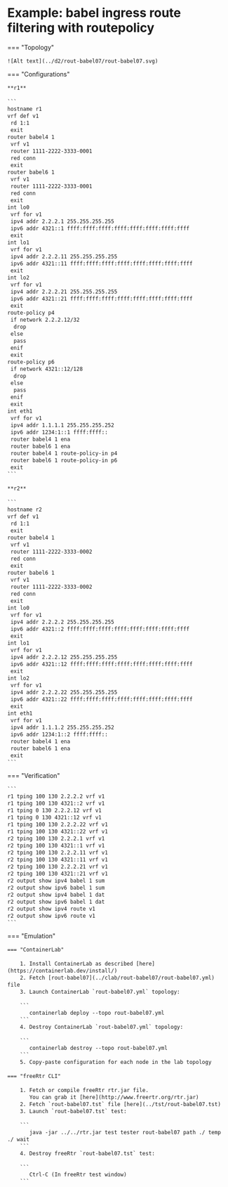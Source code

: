 # Example: babel ingress route filtering with routepolicy

=== "Topology"

    ![Alt text](../d2/rout-babel07/rout-babel07.svg)

=== "Configurations"

    **r1**

    ```
    hostname r1
    vrf def v1
     rd 1:1
     exit
    router babel4 1
     vrf v1
     router 1111-2222-3333-0001
     red conn
     exit
    router babel6 1
     vrf v1
     router 1111-2222-3333-0001
     red conn
     exit
    int lo0
     vrf for v1
     ipv4 addr 2.2.2.1 255.255.255.255
     ipv6 addr 4321::1 ffff:ffff:ffff:ffff:ffff:ffff:ffff:ffff
     exit
    int lo1
     vrf for v1
     ipv4 addr 2.2.2.11 255.255.255.255
     ipv6 addr 4321::11 ffff:ffff:ffff:ffff:ffff:ffff:ffff:ffff
     exit
    int lo2
     vrf for v1
     ipv4 addr 2.2.2.21 255.255.255.255
     ipv6 addr 4321::21 ffff:ffff:ffff:ffff:ffff:ffff:ffff:ffff
     exit
    route-policy p4
     if network 2.2.2.12/32
      drop
     else
      pass
     enif
     exit
    route-policy p6
     if network 4321::12/128
      drop
     else
      pass
     enif
     exit
    int eth1
     vrf for v1
     ipv4 addr 1.1.1.1 255.255.255.252
     ipv6 addr 1234:1::1 ffff:ffff::
     router babel4 1 ena
     router babel6 1 ena
     router babel4 1 route-policy-in p4
     router babel6 1 route-policy-in p6
     exit
    ```

    **r2**

    ```
    hostname r2
    vrf def v1
     rd 1:1
     exit
    router babel4 1
     vrf v1
     router 1111-2222-3333-0002
     red conn
     exit
    router babel6 1
     vrf v1
     router 1111-2222-3333-0002
     red conn
     exit
    int lo0
     vrf for v1
     ipv4 addr 2.2.2.2 255.255.255.255
     ipv6 addr 4321::2 ffff:ffff:ffff:ffff:ffff:ffff:ffff:ffff
     exit
    int lo1
     vrf for v1
     ipv4 addr 2.2.2.12 255.255.255.255
     ipv6 addr 4321::12 ffff:ffff:ffff:ffff:ffff:ffff:ffff:ffff
     exit
    int lo2
     vrf for v1
     ipv4 addr 2.2.2.22 255.255.255.255
     ipv6 addr 4321::22 ffff:ffff:ffff:ffff:ffff:ffff:ffff:ffff
     exit
    int eth1
     vrf for v1
     ipv4 addr 1.1.1.2 255.255.255.252
     ipv6 addr 1234:1::2 ffff:ffff::
     router babel4 1 ena
     router babel6 1 ena
     exit
    ```

=== "Verification"

    ```
    r1 tping 100 130 2.2.2.2 vrf v1
    r1 tping 100 130 4321::2 vrf v1
    r1 tping 0 130 2.2.2.12 vrf v1
    r1 tping 0 130 4321::12 vrf v1
    r1 tping 100 130 2.2.2.22 vrf v1
    r1 tping 100 130 4321::22 vrf v1
    r2 tping 100 130 2.2.2.1 vrf v1
    r2 tping 100 130 4321::1 vrf v1
    r2 tping 100 130 2.2.2.11 vrf v1
    r2 tping 100 130 4321::11 vrf v1
    r2 tping 100 130 2.2.2.21 vrf v1
    r2 tping 100 130 4321::21 vrf v1
    r2 output show ipv4 babel 1 sum
    r2 output show ipv6 babel 1 sum
    r2 output show ipv4 babel 1 dat
    r2 output show ipv6 babel 1 dat
    r2 output show ipv4 route v1
    r2 output show ipv6 route v1
    ```

=== "Emulation"

    === "ContainerLab"

        1. Install ContainerLab as described [here](https://containerlab.dev/install/)  
        2. Fetch [rout-babel07](../clab/rout-babel07/rout-babel07.yml) file  
        3. Launch ContainerLab `rout-babel07.yml` topology:  

        ```
           containerlab deploy --topo rout-babel07.yml  
        ```
        4. Destroy ContainerLab `rout-babel07.yml` topology:  

        ```
           containerlab destroy --topo rout-babel07.yml  
        ```
        5. Copy-paste configuration for each node in the lab topology

    === "freeRtr CLI"

        1. Fetch or compile freeRtr rtr.jar file.  
           You can grab it [here](http://www.freertr.org/rtr.jar)  
        2. Fetch `rout-babel07.tst` file [here](../tst/rout-babel07.tst)  
        3. Launch `rout-babel07.tst` test:  

        ```
           java -jar ../../rtr.jar test tester rout-babel07 path ./ temp ./ wait
        ```
        4. Destroy freeRtr `rout-babel07.tst` test:  

        ```
           Ctrl-C (In freeRtr test window)
        ```

